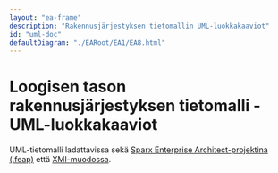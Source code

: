 ```yaml
---
layout: "ea-frame"
description: "Rakennusjärjestyksen tietomallin UML-luokkakaaviot"
id: "uml-doc"
defaultDiagram: "./EARoot/EA1/EA8.html"
---
```

# Loogisen tason rakennusjärjestyksen tietomalli - UML-luokkakaaviot
UML-tietomalli ladattavissa sekä [Sparx Enterprise Architect-projektina (.feap)](../rakennusjarjestys.feap?raw=true) että [XMI-muodossa](../rakennusjarjestys.xml?raw=true).
